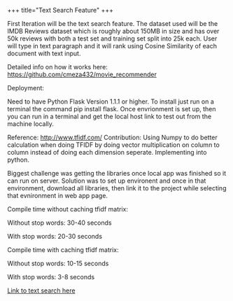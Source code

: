 <!-- ---
# View.
#   1 = List
#   2 = Compact
#   3 = Card
view: 2

# Optional header image (relative to `static/img/` folder).
header:
  caption: "Movie Recommender App"
  image: ""
--- -->

+++ 
title="Text Search Feature" 
+++

First Iteration will be the text search feature. The dataset used will be the IMDB Reviews dataset which is roughly about 150MB in size and has over 50k reviews with both a test set and training set split into 25k each. User will type in text paragraph and it will rank using Cosine Similarity of each document with text input.

Detailed info on how it works here: https://github.com/cmeza432/movie_recommender

Deployment:

Need to have Python Flask Version 1.1.1 or higher. To install just run on a terminal the command 
pip install flask. Once envrionment is set up, then you can run in a terminal and get the local host link to test out
from the machine locally.

Reference: http://www.tfidf.com/
Contribution: Using Numpy to do better calculation when doing TFIDF by doing vector multiplication on column to column
instead of doing each dimension seperate. Implementing into python.


Biggest challenge was getting the libraries once local app was finished so it can run on server. Solution was to set up environent  and once in that environment, download all libraries, then link it to the project while selecting that evnironment in web app page.

Compile time without caching tfidf matrix:

Without stop words: 30-40 seconds

With stop words: 20-30 seconds

Compile time with caching tfidf matrix:

Without stop words: 10-15 seconds

With stop words: 3-8 seconds
 

[Link to text search here](http://cmeza432.pythonanywhere.com)
